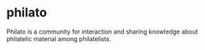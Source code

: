 # philato
 Philato is a community for interaction and sharing knowledge about philatelic material among philatelists.
